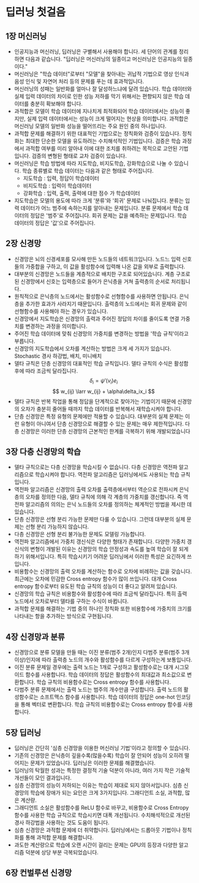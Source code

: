 # 딥러닝 첫걸음

## 1장 머신러닝

- 인공지능과 머신러닝, 딥러닝은 구별해서 사용해야 합니다. 세 단어의 관계를 정리하면 다음과 같습니다. "딥러닝은 머신러닝의 일종이고 머신러닝은 인공지능의 일종이다."
- 머신러닝은 "학습 데이터"로부터 "모델"을 찾아내는 귀납적 기법으로 영상 인식과 음성 인식 및 자연어 처리 등의 문제를 푸는 데 효과적입니다.
- 머신러닝의 성패는 일반화를 얼마나 잘 달성하느냐에 달려 있습니다. 학습 데이터와 실제 입력 데이터의 차이로 인한 성능 저하를 막기 위해서는 편향되지 않은 학습 데이터를 충분히 확보해야 합니다.
- 과적합은 모델이 학습 데이터에 지나치게 최적화되어 학습 데이터에서는 성능이 좋지만, 실제 입력 데이터에서는 성능이 크게 떨어지는 현상을 의미합니다. 과적합은 머신러닝 모델의 일반화 성능을 떨어뜨리는 주요 원인 중의 하나입니다.
- 과적합 문제를 해결하기 위한 대표적인 기법으로는 정칙화와 검증이 있습니다. 정칙화는 최대한 단순한 모델을 유도하려는 수치해석적인 기법입니다. 검증은 학습 과정에서 과적합 여부를 미리 알아내 이에 대한 조치를 취하려는 목적으로 고안된 기법입니다. 검증의 변형된 형태로 교차 검증이 있습니다.
- 머신러닝은 학습 방법에 따라 지도학습, 비지도학습, 강화학습으로 나눌 수 있습니다. 학습 종류별로 학습 데이터는 다음과 같은 형태로 주어집니다. 
	- 지도학습 : 입력, 정답이 학습데이터
	- 비지도학습 : 입력이 학습데이터
    - 강화학습 : 입력, 출력, 출력에 대한 점수 가 학습데이터
- 지도학습은 모델의 용도에 따라 크게 '분류'와 '회귀' 문제로 나눠집니다. 분류는 입력 데이터가 어느 범주에 속하는지를 알아내는 문제입니다. 분류 문제에서 학습 데이터의 정답은 '범주'로 주어집니다. 회귀 문제는 값을 예측하는 문제입니다. 학습 데이터의 정답은 '값'으로 주어집니다. 

## 2장 신경망

- 신경망은 뇌의 신경세포를 모사해 만든 노드들의 네트워크입니다. 노드느 입력 신호들의 가중합을 구하고, 이 값을 활성함수에 입력해 나온 값을 외부로 출력합니다.
- 대부분의 신경망은 노드들을 계층적으로 배치한 구조로 되어있습니다. 계층 구조로 된 신경망에서 신호는 입력층으로 들어가 은닉층을 거쳐 출력층의 순서로 처리됩니다.
- 원칙적으로 은닉층의 노드에서는 활성함수로 선형함수를 사용하면 안됩니다. 은닉층을 추가한 효과가 사라지기 때문입니다. 출력층의 노드에서는 회귀 문제와 같이 선형함수를 사용해야 하는 경우가 있습니다.
- 신경망에서 지도학습은 신경망의 출력과 주어진 정답의 차이를 줄이도록 연결 가중치를 변경하는 과정을 의미합니다.
- 주어진 학습 데이터에 맞춰 신경망의 가중치를 변경하는 방법을 '학습 규칙'이라고 부릅니다.
- 신경망의 지도학습에서 오차를 계산하는 방법은 크게 세 가지가 있습니다. Stochastic 경사 하강법, 배치, 미니배치
- 델타 규칙은 단층 신경망의 대표적인 학습 규칙입니다. 델타 규칙의 수식은 활성함후에 따라 조금씩 달라집니다.
    $$\delta_i = \psi'(v_i)e_i$$ 
    $$ w_{ij} \larr w_{ij} + \alpha\delta_ix_i  $$
- 델타 규칙은 반복 작업을 통해 정답을 단계적으로 찾아가는 기법이기 때문에 신경망의 오차가 충분히 줄어들 때까지 학습 데이터를 반복해서 재학습시켜야 합니다.
- 단층 신경망은 특정 유형의 문제에만 적용할 수 있습니다. 대부분의 실제 문제는 이런 유형이 아니여서 단층 신경망으로 해결할 수 있는 문제는 매우 제한적입니다. 다층 신경망은 이러한 단층 신경망의 근본적인 한계를 극복하기 위해 개발되었습니다

## 3장 다층 신경망의 학습

- 델타 규칙으로는 다층 신경망을 학습시킬 수 없습니다. 다층 신경망은 역전파 알고리즘으로 학습시켜야 합니다. 역전파 알고리즘은 딥러닝에서도 사용되는 학습 규칙입니다.
- 역전파 알고리즘은 신경망의 출력 오차를 출력층에서부터 역순으로 전파시켜 은닉층의 오차를 정의한 다음, 델타 규칙에 의해 각 계층의 가중치를 갱신합니다. 즉 역전파 알고리즘의 의의는 은닉 노드들의 오차를 정의하는 체계적인 방법을 제시한 데 있습니다.
- 단층 신경망은 선형 분리 가능한 문제만 다룰 수 있습니다. 그런데 대부분의 실제 문제는 선형 분리 가능하지 않습니다.
- 다층 신경망은 선형 분리 불가능한 문제도 모델링 가능합니다.
- 역전파 알고리즘에서 가중치 갱신식은 다양한 형태가 존재합니다. 다양한 가중치 갱신식의 변형이 개발된 이유는 신경망의 학습 안정성과 속도를 높여 학습이 잘 되게 하기 위해서입니다. 특히 학습시키기 어려운 딥러닝에서 이러한 특성은 요긴하게 쓰입니다.
- 비용함수는 신경망의 출력 오차를 계산하는 함수로 오차에 비례하는 값을 갖습니다. 최근에는 오차에 민감한 Cross entropy 함수가 많이 쓰입니다. 대개 Cross entropy 함수로부터 유도된 학습 규칙의 성능이 더 좋다고 알려져 있습니다.
- 신경망의 학습 규칙은 비용함수와 활성함수에 따라 조금씩 달라집니다. 특히 출력 노드에서 오차로부터 델타를 구하는 수식이 바뀝니다.
- 과적합 문제를 해결하는 기법 중의 하나인 정칙화 또한 비용함수에 가중치의 크기를 나타내는 항을 추가하는 방식으로 구현됩니다. 
  
## 4장 신경망과 분류

- 신경망으로 분류 모델을 만들 때는 이진 분류(범주 2개)인지 다범주 분류(범주 3개 이상)인지에 따라 출력층 노드의 개수와 활성함수를 다르게 구성하는게 보통입니다.
- 이진 분류 문제일 경우에는 출력 노드는 1개로 구성하고 활성함수로는 대개 시그모이드 함수를 사용합니다. 학습 데이터의 정답은 활성함수의 최대값과 최소값으로 변환합니다. 학습 규칙의 비용함수로는 Cross entropy 함수를 사용합니다.
- 다범주 분류 문제에서는 출력 노드는 범주의 개수만큼 구성합니다. 출력 노드의 활성함수로는 소프트맥스 함수를 사용합니다. 학습 데이터의 정답은 one-hot 인코딩을 통해 벡터로 변환합니다. 학습 규칙의 비용함수로는 Cross entropy 함수를 사용합니다.

## 5장 딥러닝

- 딥러닝은 간단히 '심층 신경망을 이용한 머신러닝 기법'이라고 정의할 수 있습니다.
- 기존의 신경망은 은닉층이 깊을수록(많을수록) 학습이 잘 안되어 성능이 오히려 떨어지는 문제가 있었습니다. 딥러닝은 이러한 문제를 해결했습니다.
- 딥러닝의 탁월한 성과는 특정한 결정적 기술 덕분이 아니라, 여러 가지 작은 기술적 개선들이 모인 결과입니다.
- 심층 신경망의 성능이 저하되는 이유는 학습이 제대로 되지 않아서입니다. 심층 신경망의 학습에 장애가 되는 요인은 크게 3가지입니다. 그래디언트 소실, 과적합, 많은 계산량.
- 그래디언트 소실은 활성함수를 ReLU 함수로 바꾸고, 비용함수로 Cross Entropy 함수를 사용한 학습 규칙으로 학습시키면 대폭 개선됩니다. 수치해석적으로 개선된 경사 하강법을 사용하는 것도 도움이 됩니다. 
- 심층 신경망은 과적합 문제에 더 취약합니다. 딥러닝에서는 드롭아웃 기법이나 정칙화를 통해 과적합 문제를 해결합니다.
- 과도한 계산량으로 학습에 오랜 시간이 걸리는 문제는 GPU의 등장과 다양한 알고리즘 덕분에 상당 부분 극복되었습니다.


## 6장 컨벌루션 신경망